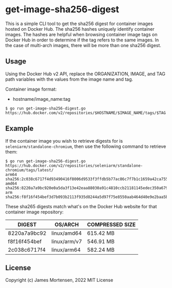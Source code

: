 # get-image-sha256-digest

This is a simple CLI tool to get the sha256 digest for container images hosted on Docker Hub. The sha256 hashes uniquely identify container images. The hashes are helpful when browsing container image tags on Docker Hub in order to determine if the tag refers to the same images. In the case of multi-arch images, there will be more than one sha256 digest.

## Usage

Using the Docker Hub v2 API, replace the ORGANIZATION, IMAGE, and TAG path variables with the values from the image name and tag.

Container image format:
- hostname/image_name:tag

```
$ go run get-image-sha256-digest.go https://hub.docker.com/v2/repositories/$HOSTNAME/$IMAGE_NAME/tags/$TAG
```


## Example

If the container image you wish to retrieve digests for is `seleniarm/standalone-chromium`, then use the following command to retrieve them:

```
$ go run get-image-sha256-digest.go https://hub.docker.com/v2/repositories/seleniarm/standalone-chromium/tags/latest/
arm64 sha256:2c038c6717f4d93490416f8006d9533f3ffdb5b77ac86c7f7b1c1659a42ca755
amd64 sha256:8220a7a9bc920e0a5da3f13e42eaa88030a91c4810ccb21181145edec350a679
arm sha256:f8f16f454bef3d7b093b2113f935d8244a5d97f75e8550aab464d40e9e2baa5b
```

These sha265 digests match what's on the Docker Hub website for that container image repository:

| DIGEST | OS/ARCH | COMPRESSED SIZE |
| ------ | ------- | --------------- |
| 8220a7a9bc92 | linux/amd64  | 615.42 MB |
| f8f16f454bef | linux/arm/v7 | 546.91 MB |
| 2c038c6717f4 | linux/arm64  | 582.24 MB |


## License

Copyright (c) James Mortensen, 2022 MIT License
